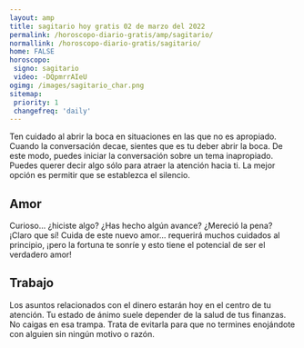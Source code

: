 ```yaml
---
layout: amp
title: sagitario hoy gratis 02 de marzo del 2022 
permalink: /horoscopo-diario-gratis/amp/sagitario/
normallink: /horoscopo-diario-gratis/sagitario/
home: FALSE
horoscopo:
 signo: sagitario
 video: -DQpmrrAIeU
ogimg: /images/sagitario_char.png
sitemap:
 priority: 1
 changefreq: 'daily'
---
```



Ten cuidado al abrir la boca en situaciones en las que no es apropiado. Cuando la conversación decae, sientes que es tu deber abrir la boca. De este modo, puedes iniciar la conversación sobre un tema inapropiado. Puedes querer decir algo sólo para atraer la atención hacia ti. La mejor opción es permitir que se establezca el silencio.

## Amor

Curioso... ¿hiciste algo? ¿Has hecho algún avance? ¿Mereció la pena? ¡Claro que sí! Cuida de este nuevo amor... requerirá muchos cuidados al principio, ¡pero la fortuna te sonríe y esto tiene el potencial de ser el verdadero amor!

## Trabajo

Los asuntos relacionados con el dinero estarán hoy en el centro de tu atención. Tu estado de ánimo suele depender de la salud de tus finanzas. No caigas en esa trampa. Trata de evitarla para que no termines enojándote con alguien sin ningún motivo o razón.